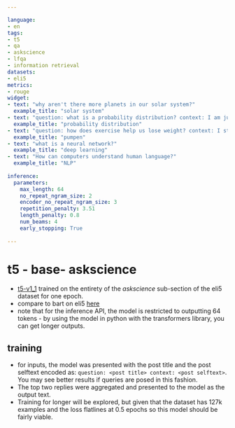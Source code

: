 ```yaml
---

language:
- en
tags:
- t5
- qa
- askscience
- lfqa
- information retrieval
datasets:
- eli5
metrics:
- rouge
widget:
- text: "why aren't there more planets in our solar system?"
  example_title: "solar system"
- text: "question: what is a probability distribution? context: I am just learning about statistics."
  example_title: "probability distribution"
- text: "question: how does exercise help us lose weight? context: I started working out two weeks ago and already feel a lot better, and started to think about it and became deeply confused."
  example_title: "pumpen"
- text: "what is a neural network?"
  example_title: "deep learning"
- text: "How can computers understand human language?"
  example_title: "NLP"
  
inference:
  parameters:
    max_length: 64
    no_repeat_ngram_size: 2
    encoder_no_repeat_ngram_size: 3
    repetition_penalty: 3.51
    length_penalty: 0.8
    num_beams: 4
    early_stopping: True
    
---
```


# t5 - base- askscience

- [t5-v1_1](https://huggingface.co/google/t5-v1_1-base) trained on the entirety of the _askscience_ sub-section of the eli5 dataset for one epoch.
- compare to bart on eli5 [here](https://huggingface.co/yjernite/bart_eli5)
- note that for the inference API, the model is restricted to outputting 64 tokens - by using the model in python with the transformers library, you can get longer outputs.

## training 

- for inputs, the model was presented with the post title and the post selftext encoded as: `question: <post title> context: <post selftext>`. You may see better results if queries are posed in this fashion.
- The top two replies were aggregated and presented to the model as the output text.
- Training for longer will be explored, but given that the dataset has 127k examples and the loss flatlines at 0.5 epochs so this model should be fairly viable.